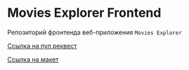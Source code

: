# Movies Explorer Frontend
Репозиторий фронтенда веб-приложения `Movies Explorer`

[Ссылка на пул реквест](https://github.com/uvaleks/movies-explorer-frontend/pull/2)

[Ссылка на макет](https://www.figma.com/file/6FMWkB94wE7KTkcCgUXtnC/%D0%94%D0%B8%D0%BF%D0%BB%D0%BE%D0%BC%D0%BD%D1%8B%D0%B9-%D0%BF%D1%80%D0%BE%D0%B5%D0%BA%D1%82?type=design&node-id=1-2798&mode=design&t=wqe3TGyzJenAahh3-0)

